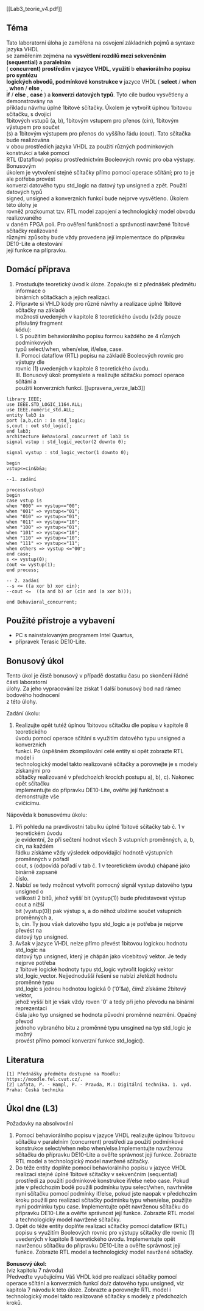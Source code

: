 [[Lab3_teorie_v4.pdf]]

## Téma

Tato laboratorní úloha je zaměřena na osvojení základních pojmů a syntaxe jazyka VHDL  
se zaměřením zejména na **vysvětlení rozdílů mezi sekvenčním (sequential) a paralelním**  
( **concurrent) prostředím v jazyce VHDL, využití** b **ehaviorálního popisu pro syntézu  
logických obvodů, podmínkové konstrukce v** jazyce VHDL ( **select** / **when** , **when** / **else** ,  
**if** / **else** , **case** ) a **konverzi datových typů**. Tyto cíle budou vysvětleny a demonstrovány na  
příkladu návrhu úplné 1bitové sčítačky. Úkolem je vytvořit úplnou 1bitovou sčítačku, s dvojicí  
1bitových vstupů (a, b), 1bitovým vstupem pro přenos (cin), 1bitovým výstupem pro součet  
(s) a 1bitovým výstupem pro přenos do vyššího řádu (cout). Tato sčítačka bude realizována  
v obou prostředích jazyka VHDL za použití různých podmínkových konstrukcí a také pomocí  
RTL (Dataflow) popisu prostřednictvím Booleových rovnic pro oba výstupy. Bonusovým  
úkolem je vytvoření stejné sčítačky přímo pomocí operace sčítání; pro to je ale potřeba provést  
konverzi datového typu std_logic na datový typ unsigned a zpět. Použití datových typů  
signed, unsigned a konverzních funkcí bude nejprve vysvětleno. Úkolem této úlohy je  
rovněž prozkoumat tzv. RTL model zapojení a technologický model obvodu realizovaného  
v daném FPGA poli. Pro ověření funkčnosti a správnosti navržené 1bitové sčítačky realizované  
různými způsoby bude vždy provedena její implementace do přípravku DE10-Lite a otestování  
její funkce na přípravku.

## Domácí příprava

1. Prostudujte teoretický úvod k úloze. Zopakujte si z přednášek předmětu informace o  
    binárních sčítačkách a jejich realizaci.
2. Připravte si VHLD kódy pro různé návrhy a realizace úplné 1bitové sčítačky na základě  
    možností uvedených v kapitole 8 teoretického úvodu (vždy pouze příslušný fragment  
    kódu):  
    I. S použitím behaviorálního popisu formou každého ze 4 různých podmínkových  
    typů select/when, when/else, if/else, case.  
    II. Pomocí dataflow (RTL) popisu na základě Booleových rovnic pro výstupy dle  
    rovnic (1) uvedených v kapitole 8 teoretického úvodu.  
    III. Bonusový úkol: promyslete a realizujte sčítačku pomocí operace sčítání a  
    použití konverzních funkcí.
[[upravena_verze_lab3]]
```
library IEEE; 
use IEEE.STD_LOGIC_1164.ALL; 
use IEEE.numeric_std.ALL; 
entity lab3 is 
port (a,b,cin : in std_logic; 
s,cout : out std_logic); 
end lab3; 
architecture Behavioral_concurrent of lab3 is 
signal vstup : std_logic_vector(2 downto 0); 

signal vystup : std_logic_vector(1 downto 0);

begin 
vstup<=cin&b&a; 

--1. zadání
 
process(vstup)
begin
case vstup is
when "000" => vystup<="00";
when "001" => vystup<="01";
when "010" => vystup<="01";
when "011" => vystup<="10";
when "100" => vystup<="01";
when "101" => vystup<="10";
when "110" => vystup<="10";
when "111" => vystup<="11";
when others => vystup <="00";
end case;
s <= vystup(0);
cout <= vystup(1);
end process;

-- 2. zadání
--s <= ((a xor b) xor cin);
--cout <=  ((a and b) or (cin and (a xor b)));

end Behavioral_concurrent;
```
## Použité přístroje a vybavení

- PC s nainstalovaným programem Intel Quartus,
- přípravek Terasic DE10-Lite.

## Bonusový úkol

Tento úkol je čistě bonusový v případě dostatku času po skončení řádné části laboratorní  
úlohy. Za jeho vypracování lze získat 1 další bonusový bod nad rámec bodového hodnocení  
z této úlohy.

Zadání úkolu:

1. Realizujte opět tutéž úplnou 1bitovou sčítačku dle popisu v kapitole 8 teoretického  
    úvodu pomocí operace sčítání s využitím datového typu unsigned a konverzních  
    funkcí. Po úspěšném zkompilování celé entity si opět zobrazte RTL model i  
    technologický model takto realizované sčítačky a porovnejte je s modely získanými pro  
    sčítačky realizované v předchozích krocích postupu a), b), c). Nakonec opět sčítačku  
    implementujte do přípravku DE10-Lite, ověřte její funkčnost a demonstrujte vše  
    cvičícímu.

Nápověda k bonusovému úkolu:

1. Při pohledu na pravdivostní tabulku úplné 1bitové sčítačky tab č. 1 v teoretickém úvodu  
    je evidentní, že při sečtení hodnot všech 3 vstupních proměnných, a, b, cin, na každém  
    řádku získáme vždy výsledek odpovídající hodnotě výstupních proměnných v pořadí  
    cout, s (odpovídá pořadí v tab č. 1 v teoretickém úvodu) chápané jako binárně zapsané  
    číslo.
2. Nabízí se tedy možnost vytvořit pomocný signál vystup datového typu unsigned o  
    velikosti 2 bitů, jehož vyšší bit (vystup(1)) bude představovat výstup cout a nižší  
    bit (vystup(0)) pak výstup s, a do něhož uložíme součet vstupních proměnných a,  
    b, cin. Ty jsou však datového typu std_logic a je potřeba je nejprve převést na  
    datový typ unsigned.
3. Avšak v jazyce VHDL nelze přímo převést 1bitovou logickou hodnotu std_logic na  
    datový typ unsigned, který je chápán jako vícebitový vektor. Je tedy nejprve potřeba  
    z 1bitové logické hodnoty typu std_logic vytvořit logický vektor  
    std_logic_vector. Nejjednodušší řešení se nabízí zřetězit hodnotu proměnné typu  
    std_logic s jednou hodnotou logická 0 ('0'&a), čímž získáme 2bitový vektor,  
    jehož vyšší bit je však vždy roven '0' a tedy při jeho převodu na binární reprezentaci  
    čísla jako typ unsigned se hodnota původní proměnné nezmění. Opačný převod  
    jednoho vybraného bitu z proměnné typu unsgined na typ std_logic je možný  
    provést přímo pomocí konverzní funkce std_logic().

## Literatura

```
[1] Přednášky předmětu dostupné na Moodlu: https://moodle.fel.cvut.cz/.
[2] Lafata, P. - Hampl, P. - Pravda, M.: Digitální technika. 1. vyd. Praha: Česká technika
```


## Úkol dne (L3)

Požadavky na absolvování

1. Pomocí behaviorálního popisu v jazyce VHDL realizujte úplnou 1bitovou sčítačku v paralelním (concurrent) prostředí za použití podmínkové konstrukce select/when nebo when/else.Implementujte navrženou sčítačku do přípravku DE10-Lite a ověřte správnost její funkce. Zobrazte RTL model a technologický model navržené sčítačky.
2. Do téže entity doplňte pomocí behaviorálního popisu v jazyce VHDL realizaci stejné úplné 1bitové sčítačky v sekvenčním (sequential) prostředí za použití podmínkové konstrukce if/else nebo case. Pokud jste v předchozím bodě použili podmínku typu select/when, navrhněte nyní sčítačku pomocí podmínky if/else, pokud jste naopak v předchozím kroku použili pro realizaci sčítačky podmínku typu when/else, použijte nyní podmínku typu case. Implementujte opět navrženou sčítačku do přípravku DE10-Lite a ověřte správnost její funkce. Zobrazte RTL model a technologický model navržené sčítačky.
3. Opět do téže entity doplňte realizaci sčítačky pomocí dataflow (RTL) popisu s využitím Booleových rovnic pro výstupy sčítačky dle rovnic (1) uvedených v kapitole 8 teoretického úvodu. Implementujte opět navrženou sčítačku do přípravku DE10-Lite a ověřte správnost její funkce. Zobrazte RTL model a technologický model navržené sčítačky.

**Bonusový úkol:**  
(viz kapitolu 7 návodu)  
Předveďte vyučujícímu Váš VHDL kód pro realizaci sčítačky pomocí operace sčítání a konverzních funkcí do/z datového typu unsigned, viz kapitola 7 návodu k této úloze. Zobrazte a porovnejte RTL model i technologický model takto realizované sčítačky s modely z předchozích kroků.
